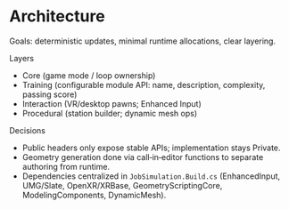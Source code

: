 # Architecture

Goals: deterministic updates, minimal runtime allocations, clear layering.

Layers
- Core (game mode / loop ownership)
- Training (configurable module API: name, description, complexity, passing score)
- Interaction (VR/desktop pawns; Enhanced Input)
- Procedural (station builder; dynamic mesh ops)

Decisions
- Public headers only expose stable APIs; implementation stays Private.
- Geometry generation done via call‑in‑editor functions to separate authoring from runtime.
- Dependencies centralized in `JobSimulation.Build.cs` (EnhancedInput, UMG/Slate, OpenXR/XRBase, GeometryScriptingCore, ModelingComponents, DynamicMesh).
